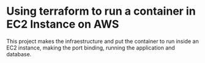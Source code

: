  # Using terraform to run a container in EC2 Instance on AWS
 This project makes the infraestructure and put the container to run inside an EC2 instance, making the port binding, running the application and database.
